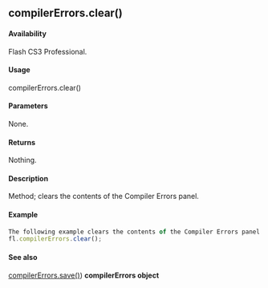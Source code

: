 ## compilerErrors.clear()

#### Availability

Flash CS3 Professional.

#### Usage

compilerErrors.clear()

#### Parameters

None.

#### Returns

Nothing.

#### Description

Method; clears the contents of the Compiler Errors panel.

#### Example

```javascript
The following example clears the contents of the Compiler Errors panel:
fl.compilerErrors.clear();

```
#### See also

[compilerErrors.save()](#!AdobeDocs/developers-animatesdk-docs/test/compilerErrors_object/compilerError1.md))
**compilerErrors object**

<span id="compilerErrors.save()" class="anchor"></span>
